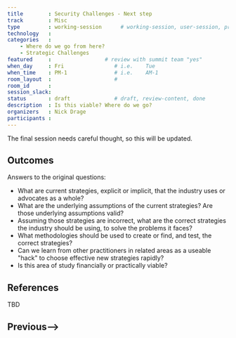```yaml
---
title        : Security Challenges - Next step
track        : Misc
type         : working-session      # working-session, user-session, product-session
technology   :
categories   :
    - Where do we go from here?
    - Strategic Challenges
featured     :                 # review with summit team "yes"
when_day     : Fri                # i.e.    Tue
when_time    : PM-1               # i.e.    AM-1
room_layout  :                    #
room_id      :
session_slack: 
status       : draft              # draft, review-content, done
description  : Is this viable? Where do we go?
organizers   : Nick Drage
participants :
---
```


The final session needs careful thought, so this will be updated.

## Outcomes

Answers to the original questions:

* What are current strategies, explicit or implicit, that the industry uses or advocates as a whole?
* What are the underlying assumptions of the current strategies? Are those underlying assumptions valid?
* Assuming those strategies are incorrect, what are the correct strategies the industry should be using, to solve the problems it faces?
* What methodologies should be used to create or find, and test, the correct strategies?
* Can we learn from other practitioners in related areas as a useable "hack" to choose effective new strategies rapidly?
* Is this area of study financially or practically viable?

## References

TBD

## Previous-->
